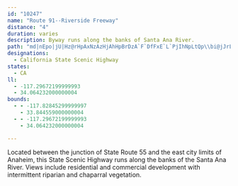 ```yaml
---
id: "10247"
name: "Route 91--Riverside Freeway"
distance: "4"
duration: varies
description: Byway runs along the banks of Santa Ana River.
path: "md|nEpo|jU|Hz@rHpAxNzAzHjAhHpBrDzA`F`DfFxE`L`PjIhNpLtQp\\bi@jJrLj`AxhAzLfNrCnC`i@pe@~QzM`^pS|RzLbh@nZrCrA|YbQ~KzGzJzGvGpDhCdBhCfCpCzDrF`LjBfCzGlEtL`HbErC|C`D`LlM`EjDxDnBxFdAv@DlHpBvSpLvOrIjDzAnCbA|F`AvTl@bLJ`Fx@pExApGdE~A~AvMjSvBxBzAlAjF~ChEvAdKhClAf@rDjCxB~BnP|VlVp_@lBbDvPf^lSrc@bBzCj\\fs@~M|Xl[pq@pZrn@jOp\\`LjUb_@bx@|EfJ~DbJtHfOtCfI|@~ClH~Z|@`GXlE~@fGrBtJ~BdHzH|QbAvDhAtFt@hGb@xG?fJyAhQs@rMEnL`@tHb@lDl@xDfBzGtBjF`{@~}BnApDpB`IpAbEnApIr@tIxCv_BlAtNn@tEbE`VXlA|EvWxCzN\\~B`@zFHhFIdDa@tJgBp^i@lH_Enz@gCfd@kA|U[hJLvGNhExAzSbDh\\`End@NxHGdEcFvt@sAbUi@tHg@fFa@xBiGhWwE|Sy@hIOpG?tERrFZtE|WbeBlB`LrA~EbDhI~BxD`U~X`KdLbDhFrAzCdAdDpGnXhB|K^`DV~CT|ECzDOlE]fEa@lCyAlHaB`GuQlh@o@~By@dEi@tHErGNzEb@lE~ArI~DnLvHpRtMda@hB~DpBzFhBzGt@~GRfKU|ImC`i@e@jE}@nFuQts@wArJWjDQrDAzHd@fI`Jf~@b@rLh@nXTfDlBtLx@rC|EpM~DlJ|z@zyBdFzMz@xCzAzGf@jERnE_@d][hv@J`GxAdMx@`DdBxEvC|FbCvDpGnHjMnPhCrExCzHfEzM`@jCzDjQN|A?zAUxCSdA"
designations:
  - California State Scenic Highway
states:
  - CA
ll:
  - -117.29672199999993
  - 34.064232000000004
bounds:
  - - -117.82845299999997
    - 33.844559000000004
  - - -117.29672199999993
    - 34.064232000000004

---
```


<p>Located between the junction of State Route 55 and the east city limits of Anaheim, this State Scenic Highway runs along the banks of the Santa Ana River. Views include residential and commercial development with intermittent riparian and chaparral vegetation.</p>
